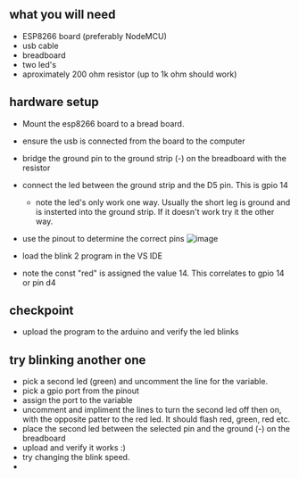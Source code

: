 ## what you will need
- ESP8266 board (preferably NodeMCU)
- usb cable
- breadboard
- two led's
- aproximately 200 ohm resistor (up to 1k ohm should work)
## hardware setup
- Mount the esp8266 board to a bread board.
- ensure the usb is connected from the board to the computer
- bridge the ground pin to the ground strip (-) on the breadboard with the resistor
- connect the led between the ground strip and the D5 pin. This is gpio 14
  - note the led's only work one way. Usually the short leg is ground and is insterted into the ground strip. If it doesn't work try it the other way.
- use the pinout to determine the correct pins
![image](https://user-images.githubusercontent.com/20483619/168912683-4119300e-6e0c-4104-9535-d45b7763dc68.png)

- load the blink 2 program in the VS IDE
- note the const "red" is assigned the value 14. This correlates to gpio 14 or pin d4
## checkpoint
- upload the program to the arduino and verify the led blinks

## try blinking another one
- pick a second led (green) and uncomment the line for the variable. 
- pick a gpio port from the pinout
- assign the port to the variable
- uncomment and impliment the lines to turn the second led off then on, with the opposite patter to the red led. It should flash red, green, red etc.
- place the second led between the selected pin and the ground (-) on the breadboard
- upload and verify it works :)
- try changing the blink speed.
-
